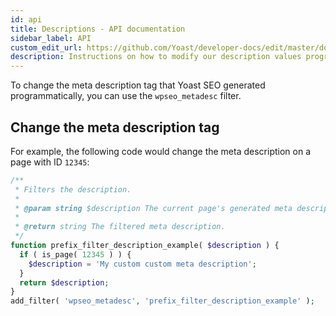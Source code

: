 ```yaml
---
id: api
title: Descriptions - API documentation
sidebar_label: API
custom_edit_url: https://github.com/Yoast/developer-docs/edit/master/docs/features/seo-tags/descriptions/api.md
description: Instructions on how to modify our description values programmatically.
---
```


To change the meta description tag that Yoast SEO generated programmatically, you can use the `wpseo_metadesc` filter.

## Change the meta description tag
For example, the following code would change the meta description on a page with ID `12345`:

```php
/**
 * Filters the description.
 *
 * @param string $description The current page's generated meta description.
 *
 * @return string The filtered meta description.
 */
function prefix_filter_description_example( $description ) {
  if ( is_page( 12345 ) ) {
    $description = 'My custom custom meta description';
  }
  return $description;
}
add_filter( 'wpseo_metadesc', 'prefix_filter_description_example' );
```
